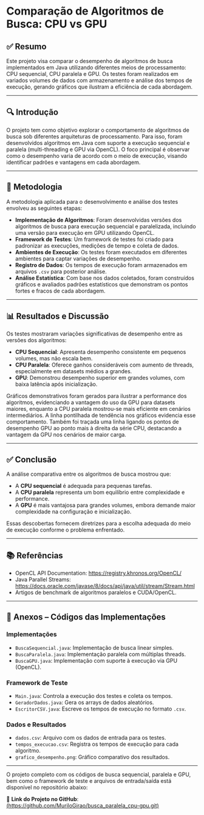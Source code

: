 # Comparação de Algoritmos de Busca: CPU vs GPU

## ✅ Resumo

Este projeto visa comparar o desempenho de algoritmos de busca implementados em Java utilizando diferentes meios de processamento: CPU sequencial, CPU paralela e GPU. Os testes foram realizados em variados volumes de dados com armazenamento e análise dos tempos de execução, gerando gráficos que ilustram a eficiência de cada abordagem.

---

## 🔍 Introdução

O projeto tem como objetivo explorar o comportamento de algoritmos de busca sob diferentes arquiteturas de processamento. Para isso, foram desenvolvidos algoritmos em Java com suporte a execução sequencial e paralela (multi-threading e GPU via OpenCL). O foco principal é observar como o desempenho varia de acordo com o meio de execução, visando identificar padrões e vantagens em cada abordagem.

---

## 🧪 Metodologia

A metodologia aplicada para o desenvolvimento e análise dos testes envolveu as seguintes etapas:

- **Implementação de Algoritmos**: Foram desenvolvidas versões dos algoritmos de busca para execução sequencial e paralelizada, incluindo uma versão para execução em GPU utilizando OpenCL.
- **Framework de Testes**: Um framework de testes foi criado para padronizar as execuções, medições de tempo e coleta de dados.
- **Ambientes de Execução**: Os testes foram executados em diferentes ambientes para captar variações de desempenho.
- **Registro de Dados**: Os tempos de execução foram armazenados em arquivos `.csv` para posterior análise.
- **Análise Estatística**: Com base nos dados coletados, foram construídos gráficos e avaliados padrões estatísticos que demonstram os pontos fortes e fracos de cada abordagem.

---

## 📊 Resultados e Discussão

Os testes mostraram variações significativas de desempenho entre as versões dos algoritmos:

- **CPU Sequencial**: Apresenta desempenho consistente em pequenos volumes, mas não escala bem.
- **CPU Paralela**: Oferece ganhos consideráveis com aumento de threads, especialmente em datasets médios a grandes.
- **GPU**: Demonstrou desempenho superior em grandes volumes, com baixa latência após inicialização.

Gráficos demonstrativos foram gerados para ilustrar a performance dos algoritmos, evidenciando a vantagem do uso da GPU para datasets maiores, enquanto a CPU paralela mostrou-se mais eficiente em cenários intermediários. A linha pontilhada de tendência nos gráficos evidencia esse comportamento. Também foi traçada uma linha ligando os pontos de desempenho GPU ao ponto mais à direita da série CPU, destacando a vantagem da GPU nos cenários de maior carga.

---

## ✅ Conclusão

A análise comparativa entre os algoritmos de busca mostrou que:

- A **CPU sequencial** é adequada para pequenas tarefas.
- A **CPU paralela** representa um bom equilíbrio entre complexidade e performance.
- A **GPU** é mais vantajosa para grandes volumes, embora demande maior complexidade na configuração e inicialização.

Essas descobertas fornecem diretrizes para a escolha adequada do meio de execução conforme o problema enfrentado.

---

## 📚 Referências

- OpenCL API Documentation: https://registry.khronos.org/OpenCL/
- Java Parallel Streams: https://docs.oracle.com/javase/8/docs/api/java/util/stream/Stream.html
- Artigos de benchmark de algoritmos paralelos e CUDA/OpenCL.

---

## 📎 Anexos – Códigos das Implementações

### Implementações

- `BuscaSequencial.java`: Implementação de busca linear simples.
- `BuscaParalela.java`: Implementação paralela com múltiplas threads.
- `BuscaGPU.java`: Implementação com suporte à execução via GPU (OpenCL).

### Framework de Teste

- `Main.java`: Controla a execução dos testes e coleta os tempos.
- `GeradorDados.java`: Gera os arrays de dados aleatórios.
- `EscritorCSV.java`: Escreve os tempos de execução no formato `.csv`.

### Dados e Resultados

- `dados.csv`: Arquivo com os dados de entrada para os testes.
- `tempos_execucao.csv`: Registra os tempos de execução para cada algoritmo.
- `grafico_desempenho.png`: Gráfico comparativo dos resultados.

---

O projeto completo com os códigos de busca sequencial, paralela e GPU, bem como o framework de teste e arquivos de entrada/saída está disponível no repositório abaixo:

🔗 **Link do Projeto no GitHub**: [(https://github.com/MuriloGirao/busca_paralela_cpu-gpu.git)](https://github.com/MuriloGirao/busca_paralela_cpu-gpu.git)



